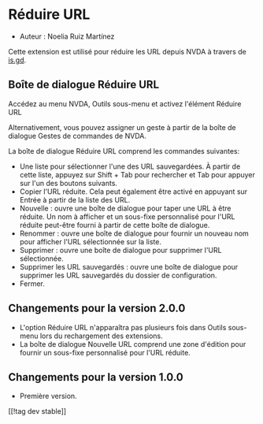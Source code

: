 # Réduire URL #

* Auteur : Noelia Ruiz Martínez

Cette extension est utilisé pour réduire les URL depuis NVDA à travers de
[is.gd][3].

## Boîte de dialogue Réduire URL ##

Accédez au menu NVDA, Outils sous-menu et activez l'élément Réduire URL

Alternativement, vous pouvez assigner un geste à partir de la boîte de
dialogue Gestes de commandes de NVDA.

La boîte de dialogue Réduire URL comprend les commandes suivantes:

* Une liste pour sélectionner l'une des URL sauvegardées. À partir de cette
  liste, appuyez sur Shift + Tab pour rechercher et Tab pour appuyer sur
  l'un des boutons suivants.
* Copier l'URL réduite. Cela peut également être activé en appuyant sur
  Entrée à partir de la liste des URL.
* Nouvelle : ouvre une boîte de dialogue pour taper une URL à être
  réduite. Un nom à afficher et un sous-fixe personnalisé pour l'URL réduite
  peut-être fourni à partir de cette boîte de dialogue.
* Renommer : ouvre une boîte de dialogue pour fournir un nouveau nom pour
  afficher l'URL sélectionnée sur la liste.
* Supprimer : ouvre une boîte de dialogue pour supprimer l'URL sélectionnée.
* Supprimer les URL sauvegardés : ouvre une boîte de dialogue pour supprimer
  les URL sauvegardés  du dossier de configuration.
* Fermer.

## Changements pour la version 2.0.0 ##

* L'option Réduire URL n'apparaîtra pas plusieurs fois dans Outils sous-menu
  lors du rechargement des extensions.
* La boîte de dialogue Nouvelle URL comprend une zone d'édition pour fournir
  un sous-fixe personnalisé pour l'URL réduite.

## Changements pour la version 1.0.0 ##

* Première version.

[[!tag dev stable]]

[3]: https://is.gd
